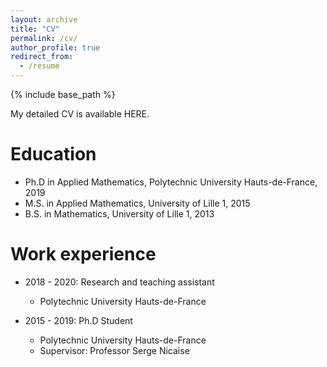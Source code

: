 ```yaml
---
layout: archive
title: "CV"
permalink: /cv/
author_profile: true
redirect_from:
  - /resume
---
```


{% include base_path %}

My detailed CV is available HERE.

Education
======

* Ph.D in Applied Mathematics, Polytechnic University Hauts-de-France, 2019
* M.S. in Applied Mathematics, University of Lille 1, 2015
* B.S. in Mathematics, University of Lille 1, 2013

Work experience
======
* 2018 - 2020:  Research and teaching assistant
  * Polytechnic University Hauts-de-France

* 2015 - 2019: Ph.D Student 
  * Polytechnic University Hauts-de-France
  * Supervisor: Professor Serge Nicaise
  

